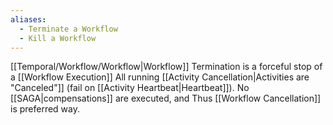 ```yaml
---
aliases:
  - Terminate a Workflow
  - Kill a Workflow
---
```

[[Temporal/Workflow/Workflow|Workflow]] Termination is a forceful stop of a [[Workflow Execution]]
All running  [[Activity Cancellation|Activities are "Canceled"]] (fail on [[Activity Heartbeat|Heartbeat]]).
No [[SAGA|compensations]] are executed, and Thus [[Workflow Cancellation]] is preferred way.


